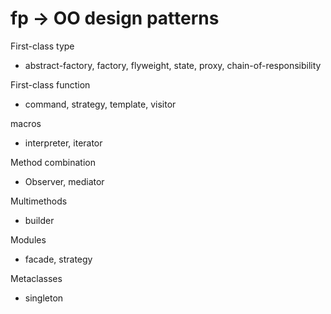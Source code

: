 # fp -> OO design patterns
First-class type
- abstract-factory, factory, flyweight, state, proxy, chain-of-responsibility

First-class function
- command, strategy, template, visitor

macros
- interpreter, iterator

Method combination
- Observer, mediator

Multimethods
- builder

Modules
- facade, strategy

Metaclasses
- singleton




